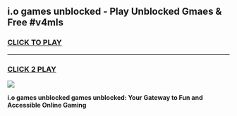 
## i.o games unblocked - Play Unblocked Gmaes & Free #v4mls
<h3>
<a href="https://premium.freeplayer.one?title=i.o_games_unblocked&ref=01M">CLICK TO PLAY</a></h3>
<hr>

<h3>
<a href="https://premium.freeplayer.one?title=i.o_games_unblocked&ref=01M">CLICK 2 PLAY</a>
  
</h3>

<a href="https://premium.freeplayer.one?title=i.o_games_unblocked&ref=01M"><img src="https://clearcache.store/games.png"></a>


**i.o games unblocked games unblocked: Your Gateway to Fun and Accessible Online Gaming**
